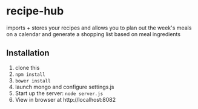 # recipe-hub
imports + stores your recipes and allows you to plan out the week's meals on a calendar and generate a shopping list based on meal ingredients

## Installation
1. clone this
2. `npm install`
3. `bower install`
4. launch mongo and configure settings.js
5. Start up the server: `node server.js`
6. View in browser at http://localhost:8082